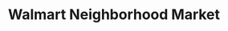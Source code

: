 ---
title: "Walmart Neighborhood Market"
url: /pensacola/walmart-neighborhood-market/
shop: Supermarkt
---